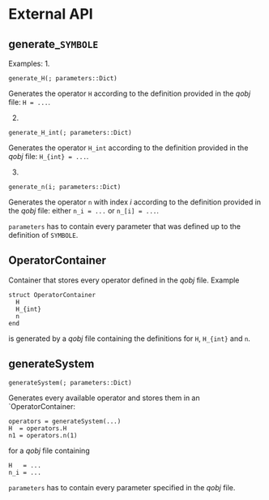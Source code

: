 # External API

## generate\_`SYMBOLE`

Examples:
1.
  ```
  generate_H(; parameters::Dict)
  ```
  Generates the operator `H` according to the definition provided in the _qobj_ file: `H = ...`.

2.
  ```
  generate_H_int(; parameters::Dict)
  ```
  Generates the operator `H_int` according to the definition provided in the _qobj_ file: `H_{int} = ...`.

3.
  ```
  generate_n(i; parameters::Dict)
  ```
  Generates the operator `n` with index $i$ according to the definition provided in the _qobj_ file: either `n_i = ...` or `n_[i] = ...`.

`parameters` has to contain every parameter that was defined up to the definition of `SYMBOLE`.

## OperatorContainer
Container that stores every operator defined in the _qobj_ file. Example
```
struct OperatorContainer
  H
  H_{int}
  n
end
```
is generated by a _qobj_ file containing the definitions for `H`, `H_{int}` and `n`.


## generateSystem

```
generateSystem(; parameters::Dict)
```
Generates every available operator and stores them in an `OperatorContainer:
```
operators = generateSystem(...)
H  = operators.H
n1 = operators.n(1)
```
for a _qobj_ file containing
```
H   = ...
n_i = ...
```
`parameters` has to contain every parameter specified in the _qobj_ file.

